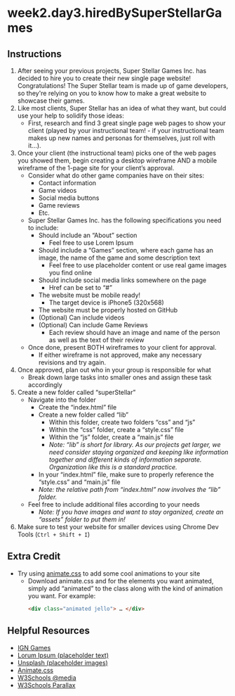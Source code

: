 # week2.day3.hiredBySuperStellarGames

## Instructions
1. After seeing your previous projects, Super Stellar Games Inc. has decided to hire you to create their new single page website! Congratulations! The Super Stellar team is made up of game developers, so they're relying on you to know how to make a great website to showcase their games.
2. Like most clients, Super Stellar has an idea of what they want, but could use your help to solidify those ideas:
   - First, research and find 3 great single page web pages to show your client (played by your instructional team! - if your instructional team makes up new names and personas for themselves, just roll with it...).
3. Once your client (the instructional team) picks one of the web pages you showed them, begin creating a desktop wireframe AND a mobile wireframe of the 1-page site for your client’s approval.
   - Consider what do other game companies have on their sites:
     - Contact information
     - Game videos
     - Social media buttons
     - Game reviews
     - Etc.
   - Super Stellar Games Inc. has the following specifications you need to include:
     - Should include an “About” section
       - Feel free to use Lorem Ipsum
     - Should include a “Games” section, where each game has an image, the name of the game and some description text
       - Feel free to use placeholder content or use real game images you find online
     - Should include social media links somewhere on the page
       - Href can be set to “#”
     - The website must be mobile ready!
       - The target device is iPhone5 (320x568)
     - The website must be properly hosted on GitHub
     - (Optional) Can include videos
     - (Optional) Can include Game Reviews
       - Each review should have an image and name of the person as well as the text of their review
   - Once done, present BOTH wireframes to your client for approval.
     - If either wireframe is not approved, make any necessary revisions and try again.
4. Once approved, plan out who in your group is responsible for what
   - Break down large tasks into smaller ones and assign these task accordingly
5. Create a new folder called “superStellar”
   - Navigate into the folder
     - Create the “index.html” file
     - Create a new folder called “lib”
       - Within this folder, create two folders “css” and “js”
       - Within the “css” folder, create a “style.css” file
       - Within the “js” folder, create a “main.js” file
       - *Note: “lib” is short for library. As our projects get larger, we need consider staying organized and keeping like information together and different kinds of information separate. Organization like this is a standard practice.*
     - In your “index.html” file, make sure to properly reference the “style.css” and “main.js” file
     - *Note: the relative path from “index.html” now involves the “lib” folder.*
   - Feel free to include additional files according to your needs
     - *Note: If you have images and want to stay organized, create an “assets” folder to put them in!*
6. Make sure to test your website for smaller devices using Chrome Dev Tools (`Ctrl + Shift + I`)


## Extra Credit
- Try using [animate.css](https://daneden.github.io/animate.css/) to add some cool animations to your site 
  - Download animate.css and for the elements you want animated, simply add “animated” to the class along with the kind of animation you want. For example:
    ```html
    <div class="animated jello"> … </div>
    ```

## Helpful Resources
- [IGN Games](http://www.ign.com/)
- [Lorum Ipsum (placeholder text)](http://www.lipsum.com/)
- [Unsplash (placeholder images)](https://unsplash.it/)
- [Animate.css](https://daneden.github.io/animate.css/)
- [W3Schools @media](https://www.w3schools.com/cssref/css3_pr_mediaquery.asp)
- [W3Schools Parallax](https://www.w3schools.com/howto/howto_css_parallax.asp)
